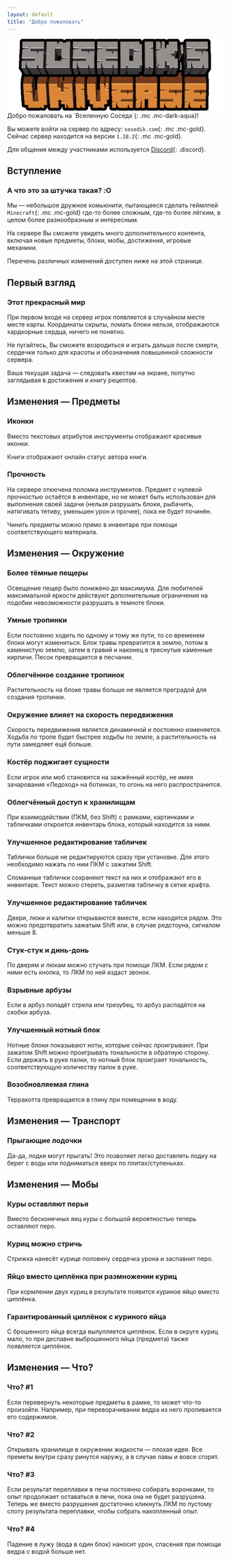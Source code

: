 ```yaml
---
layout: default
title: "Добро пожаловать"
---
```


<img src="./assets/server_logo.png" alt="Server Logo" class="server-logo">

<div markdown="1" class="welcome">
Добро пожаловать на `Вселенную Соседа`{: .mc .mc-dark-aqua}!

Вы можете войти на сервер по адресу: `sosedik.com`{: .mc .mc-gold}. Сейчас сервер находится на версии `1.18.2`{: .mc .mc-gold}.

Для общения между участниками используется [Discord](https://discord.io/sosedik){: .discord}.
</div>



## Вступление

### А что это за штучка такая? :O
Мы — небольшое дружное комьюнити, пытающееся сделать геймлпей `Minecraft`{: .mc .mc-gold} где-то более сложным, где-то более лёгким, в целом более разнообразным и интересным.

На сервере Вы сможете увидеть много дополнительного контента, включая новые предметы, блоки, мобы, достижения, игровые механики.

Перечень различных изменений доступен ниже на этой странице.

## Первый взгляд

### Этот прекрасный мир
При первом входе на сервер игрок появляется в случайном месте месте карты. Координаты скрыты, ломать блоки нельзя, отображаются хардкорные сердца, ничего не понятно.

Не пугайтесь, Вы сможете возродиться и играть дальше после смерти, сердечки только для красоты и обозначения повышенной сложности сервера.

Ваша текущая задача — следовать квестам на экране, попутно заглядывая в достижения и книгу рецептов.



## Изменения — Предметы

### Иконки
Вместо текстовых атрибутов инструменты отображают красивые иконки.

Книги отображают онлайн статус автора книги.

### Прочность
На сервере откючена поломка инструментов. Предмет с нулевой прочностью остаётся в инвентаре, но не может быть использован для выполнения своей задачи (нельзя разрушать блоки, рыбачить, натягивать тетиву, уменьшен урон и прочее), пока не будет починён.

Чинить предметы можно прямо в инвентаре при помощи соответствующего материала.



## Изменения — Окружение

### Более тёмные пещеры
Освещение пещер было понижено до максимума. Для любителей максимальной яркости действуют дополнительные ограничения на подобии невозможности разрушать в темноте блоки.

### Умные тропинки
Если постоянно ходить по одному и тому же пути, то со временем блоки могут измениться. Блок травы превратится в землю, потом в камянистую землю, затем в гравий и наконец в треснутые каменные кирпичи. Песок превращается в песчаник.

### Облегчённое создание тропинок
Растительность на блоке травы больше не является преградой для создания тропинки.

### Окружение влияет на скорость передвижения
Скорость передвижения является динамичной и постоянно изменяется. Ходьба по тропе будет быстрее ходьбы по земле, а растительность на пути замедляет ещё больше.

### Костёр поджигает сущности
Если игрок или моб становится на зажжённый костёр, не имея зачарования «Ледоход» на ботинках, то огонь на него распространится.

### Облегчённый доступ к хранилищам
При взаимодействии (ПКМ, без Shift) с рамками, картинками и табличками откроется инвентарь блока, который находится за ними.

### Улучшенное редактирование табличек
Таблички больше не редактируются сразу при установке. Для этого необходимо нажать по ним ПКМ с зажатим Shift.

Сломанные таблички сохраняют текст на них и отображают его в инвентаре. Текст можно стереть, разметив табличку в сетке крафта.

### Улучшенное редактирование табличек
Двери, люки и калитки открываются вместе, если находятся рядом. Это можно предотвратить зажатым Shift или, в случае редстоуна, сигналом меньше 8.

### Стук-стук и динь-донь
По дверям и люкам можно стучать при помощи ЛКМ. Если рядом с ними есть кнопка, то ЛКМ по ней издаст звонок.

### Взрывные арбузы
Если в арбуз попадёт стрела или трезубец, то арбуз распадётся на скобки арбуза.

### Улучшенный нотный блок
Нотные блоки показывают ноты, которые сейчас проигрывают. При зажатом Shift можно проигрывать тональности в обратную сторону. Если держать в руке палки, то нотный блок проиграет тональность, соответствующую количеству палок в руке.

### Возобновляемая глина
Терракотта превращается в глину при помещении в воду.



## Изменения — Транспорт

### Прыгающие лодочки
Да-да, лодки могут прыгать! Это позволяет легко доставлять лодку на берег с воды или подниматься вверх по плитах/ступеньках.



## Изменения — Мобы

### Куры оставляют перья
Вместо бесконечных яиц куры с большой вероятностью теперь оставляют перо.

### Куриц можно стричь
Стрижка нанесёт курице половину сердечка урона и заспавнит перо.

### Яйцо вместо циплёнка при размножении куриц
При кормлении двух куриц в результате появится куриное яйцо вместо циплёнка.

### Гарантированный циплёнок с куриного яйца
С брошенного яйца всегда вылупляется циплёнок. Если в округе куриц мало, то при деспавне выброшенного яйца (предмета) также появляется циплёнок.



## Изменения — Что?

### Что? #1
Если перевернуть некоторые предметы в рамке, то может что-то произойти. Например, при переворачивании ведра из него проливается его содержимое.

### Что? #2
Открывать хранилище в окружении жидкости — плохая идея. Все преметы внутри сразу ринутся наружу, а в случае лавы и вовсе сгорят.

### Что? #3
Если результат переплавки в печи постоянно собирать воронками, то опыт продолжает оставаться в печи, пока она не будет разрушена. Теперь же вместо разрушения достаточно кликнуть ЛКМ по пустому слоту результата переплавки, чтобы собрать накопленный опыт.

### Что? #4
Падение в лужу (вода в один блок) наносит урон, спасения при помощи ведра с водой больше нет.
